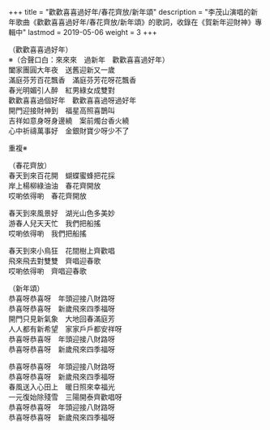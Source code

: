 +++
title = "歡歡喜喜過好年/春花齊放/新年頌"
description = "李茂山演唱的新年歌曲《歡歡喜喜過好年/春花齊放/新年頌》的歌詞，收錄在《賀新年迎財神》專輯中"
lastmod = 2019-05-06
weight = 3
+++

（歡歡喜喜過好年）  
※（合聲口白：來來來　過新年　歡歡喜喜過好年）  
闔家團圓大年夜　送舊迎新又一歲  
滿庭芬芳百花飄香　滿庭芬芳花呀花飄香  
春光明媚引人醉　紅男綠女成雙對  
歡歡喜喜過個好年　歡歡喜喜過呀過好年  
開門迎接財神到　福星高照喜鵲叫  
吉祥如意身呀身邊繞　案前燭台香火繞  
心中祈禱萬事好　金銀財寶少呀少不了  

重複※  

（春花齊放）  
春天到來百花開　蝴蝶蜜蜂把花採  
岸上楊柳綠油油　春花齊開放  
哎喲依得喲　春花齊開放  

春天到來風景好　湖光山色多美妙  
游春人兒天天忙　我們把船搖  
哎喲依得喲　我們把船搖  

春天到來小鳥狂　花間樹上齊歡唱  
飛來飛去對雙雙　齊唱迎春歌  
哎喲依得喲　齊唱迎春歌  

（新年頌）  
恭喜呀恭喜呀　年頭迎接八財路呀  
恭喜呀恭喜呀　新歲飛來四季福呀  
開門只見新氣象　大地回春滿庭芳  
人人都有新希望　家家戶戶都安祥呀  
恭喜呀恭喜呀　年頭迎接八財路呀  
恭喜呀恭喜呀　新歲飛來四季福呀  

恭喜呀恭喜呀　年頭迎接八財路呀  
恭喜呀恭喜呀　新歲飛來四季福呀  
春風送入心田上　暖日照來幸福光  
一元復始除殘雪　三陽開泰齊歡唱呀  
恭喜呀恭喜呀　年頭迎接八財路呀  
恭喜呀恭喜呀　新歲飛來四季福呀  